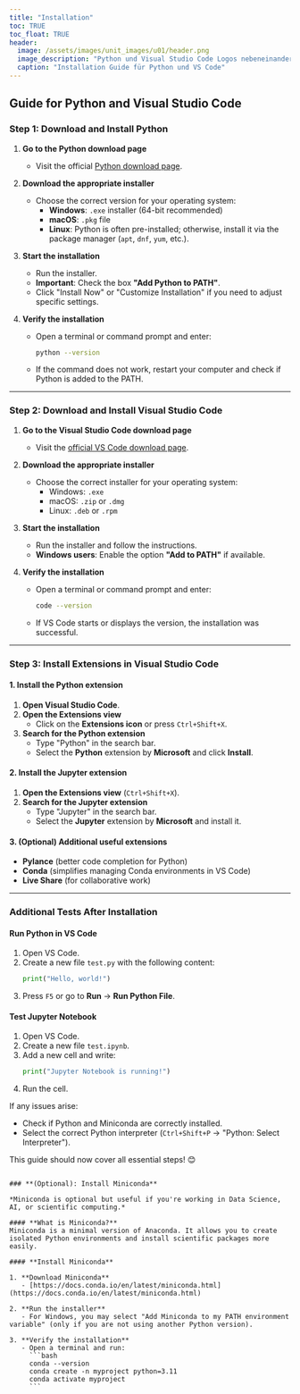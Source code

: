 ```yaml
---
title: "Installation"
toc: TRUE
toc_float: TRUE
header:
  image: /assets/images/unit_images/u01/header.png
  image_description: "Python und Visual Studio Code Logos nebeneinander"
  caption: "Installation Guide für Python und VS Code"
---
```


<!--more-->

## Guide for Python and Visual Studio Code

### **Step 1: Download and Install Python**

1. **Go to the Python download page**  
   - Visit the official [Python download page](https://www.python.org/downloads/).

2. **Download the appropriate installer**  
   - Choose the correct version for your operating system:
     - **Windows**: `.exe` installer (64-bit recommended)  
     - **macOS**: `.pkg` file  
     - **Linux**: Python is often pre-installed; otherwise, install it via the package manager (`apt`, `dnf`, `yum`, etc.).

3. **Start the installation**  
   - Run the installer.
   - **Important**: Check the box **"Add Python to PATH"**.
   - Click "Install Now" or "Customize Installation" if you need to adjust specific settings.

4. **Verify the installation**  
   - Open a terminal or command prompt and enter:
     ```sh
     python --version
     ```
   - If the command does not work, restart your computer and check if Python is added to the PATH.

---

### **Step 2: Download and Install Visual Studio Code**

1. **Go to the Visual Studio Code download page**  
   - Visit the [official VS Code download page](https://code.visualstudio.com/Download).

2. **Download the appropriate installer**  
   - Choose the correct installer for your operating system:
     - Windows: `.exe`
     - macOS: `.zip` or `.dmg`
     - Linux: `.deb` or `.rpm`

3. **Start the installation**  
   - Run the installer and follow the instructions.
   - **Windows users**: Enable the option **"Add to PATH"** if available.

4. **Verify the installation**  
   - Open a terminal or command prompt and enter:
     ```sh
     code --version
     ```
   - If VS Code starts or displays the version, the installation was successful.

---

### **Step 3: Install Extensions in Visual Studio Code**

#### **1. Install the Python extension**

1. **Open Visual Studio Code**.
2. **Open the Extensions view**  
   - Click on the **Extensions icon** or press `Ctrl+Shift+X`.
3. **Search for the Python extension**  
   - Type "Python" in the search bar.
   - Select the **Python** extension by **Microsoft** and click **Install**.

#### **2. Install the Jupyter extension**

1. **Open the Extensions view** (`Ctrl+Shift+X`).
2. **Search for the Jupyter extension**  
   - Type "Jupyter" in the search bar.
   - Select the **Jupyter** extension by **Microsoft** and install it.

#### **3. (Optional) Additional useful extensions**

- **Pylance** (better code completion for Python)
- **Conda** (simplifies managing Conda environments in VS Code)
- **Live Share** (for collaborative work)

---

### **Additional Tests After Installation**

#### **Run Python in VS Code**

1. Open VS Code.
2. Create a new file `test.py` with the following content:
   ```python
   print("Hello, world!")
   ```
3. Press `F5` or go to **Run** → **Run Python File**.

#### **Test Jupyter Notebook**

1. Open VS Code.
2. Create a new file `test.ipynb`.
3. Add a new cell and write:
   ```python
   print("Jupyter Notebook is running!")
   ```
4. Run the cell.

If any issues arise:
- Check if Python and Miniconda are correctly installed.
- Select the correct Python interpreter (`Ctrl+Shift+P` → "Python: Select Interpreter").

This guide should now cover all essential steps! 😊
```

### **(Optional): Install Miniconda**

*Miniconda is optional but useful if you're working in Data Science, AI, or scientific computing.*

#### **What is Miniconda?**
Miniconda is a minimal version of Anaconda. It allows you to create isolated Python environments and install scientific packages more easily.

#### **Install Miniconda**

1. **Download Miniconda**  
   - [https://docs.conda.io/en/latest/miniconda.html](https://docs.conda.io/en/latest/miniconda.html)

2. **Run the installer**  
   - For Windows, you may select "Add Miniconda to my PATH environment variable" (only if you are not using another Python version).

3. **Verify the installation**  
   - Open a terminal and run:
     ```bash
     conda --version
     conda create -n myproject python=3.11
     conda activate myproject
     ```



